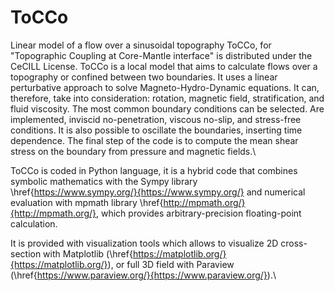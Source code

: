 # ToCCo
Linear model of a flow over a sinusoidal topography
ToCCo,  for "Topographic Coupling at Core-Mantle interface" is distributed under the CeCILL License. ToCCo is a local model that aims to calculate flows over a topography or confined between two boundaries. It uses a linear perturbative approach to solve Magneto-Hydro-Dynamic equations. It can, therefore, take into consideration: rotation, magnetic field, stratification, and fluid viscosity.
The most common boundary conditions can be selected. Are implemented, inviscid no-penetration, viscous no-slip, and stress-free conditions. It is also possible to oscillate the boundaries, inserting time dependence.
The final step of the code is to compute the mean shear stress on the boundary from pressure and magnetic fields.\\

ToCCo is coded in Python language, it is a hybrid code that combines symbolic mathematics with the Sympy library \href{https://www.sympy.org/}{https://www.sympy.org/} and numerical evaluation with mpmath library \href{http://mpmath.org/}{http://mpmath.org/}, which provides arbitrary-precision floating-point calculation.

It is provided with visualization tools which allows to visualize 2D cross-section with Matplotlib (\href{https://matplotlib.org/}{https://matplotlib.org/}), or full 3D field with Paraview (\href{https://www.paraview.org/}{https://www.paraview.org/}).\\

